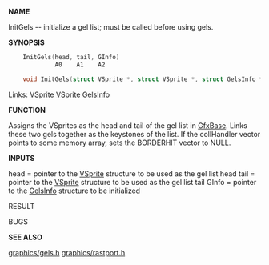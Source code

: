 
**NAME**

InitGels -- initialize a gel list; must be called before using gels.

**SYNOPSIS**

```c
    InitGels(head, tail, GInfo)
             A0    A1    A2

    void InitGels(struct VSprite *, struct VSprite *, struct GelsInfo *);

```
Links: [VSprite](_OOCS) [VSprite](_OOCS) [GelsInfo](_OOAF) 

**FUNCTION**

Assigns the VSprites as the head and tail of the gel list in [GfxBase](_OOAE).
Links these two gels together as the keystones of the list.
If the collHandler vector points to some memory array, sets
the BORDERHIT vector to NULL.

**INPUTS**

head  = pointer to the [VSprite](_OOCS) structure to be used as the
gel list head
tail  = pointer to the [VSprite](_OOCS) structure to be used as the
gel list tail
GInfo = pointer to the [GelsInfo](_OOAF) structure to be initialized

RESULT

BUGS

**SEE ALSO**

[graphics/gels.h](_OOCS)  [graphics/rastport.h](_OOAF)
